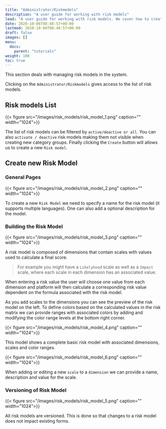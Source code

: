 ```yaml
---
title: "Administrator/Riskmodels"
description: "A user guide for working with risk models"
lead: "A user guide for working with risk models. We cover how to create and modify risk models."
date: 2020-10-06T08:48:57+00:00
lastmod: 2020-10-06T08:48:57+00:00
draft: false
images: []
menu:
  docs:
    parent: "tutorials"
weight: 100
toc: true
---
```

This section deals with managing risk models in the system.

Clicking on the `Administrator/Riskmodels` gives access to the list of risk models.

## Risk models List

{{< figure src="/images/risk_models/risk_model_1.png" caption="" width="1024">}}

The list of risk models can be filtered by `active/deactive or all`. You can also `activate / deactive` risk models making them not visible when creating new category groups.
Finally clicking the `Create` button will allows us to create a new `Risk model`.

## Create new Risk Model

### General Pages

{{< figure src="/images/risk_models/risk_model_2.png" caption="" width="1024">}}

To create a new `Risk Model` we need to specify a name for the risk model (it supports multiple languages). One can also add a optional description for the model.

### Building the Risk Model

{{< figure src="/images/risk_models/risk_model_3.png" caption="" width="1024">}}

A risk model is composed of dimensions that contain scales with values used to calculate a final score. 

> For example you might have a `Likelyhood` scale as well as a `Impact` scale, where each scale in each dimension has an associated value.

When entering a risk value the user will choose one value from each dimension and platform will then calculate a corresponding risk value dependent on the formula associated with the risk model.

As you add scales to the dimensions you can see the preview of the risk model on the left. To define colors based on the calculated values in the risk matrix we can provide ranges with associated colors by adding and modifying the color range levels at the bottom right corner.

{{< figure src="/images/risk_models/risk_model_4.png" caption="" width="1024">}}

This model shows a complete basic risk model with associated dimensions, scales and color ranges.

{{< figure src="/images/risk_models/risk_model_6.png" caption="" width="1024">}}

When adding or editing a new `scale` to a `dimension` we can provide a name, description and value for the scale.

### Versioning of Risk Model

{{< figure src="/images/risk_models/risk_model_5.png" caption="" width="1024">}}

All risk models are versioned. This is done so that changes to a risk model does not impact existing forms.

